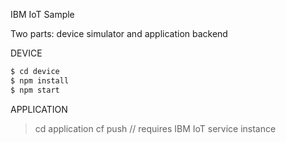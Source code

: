 IBM IoT Sample 

Two parts: device simulator and application backend

DEVICE

```sh
$ cd device
$ npm install
$ npm start
```

APPLICATION

>cd application
>cf push  // requires IBM IoT service instance


